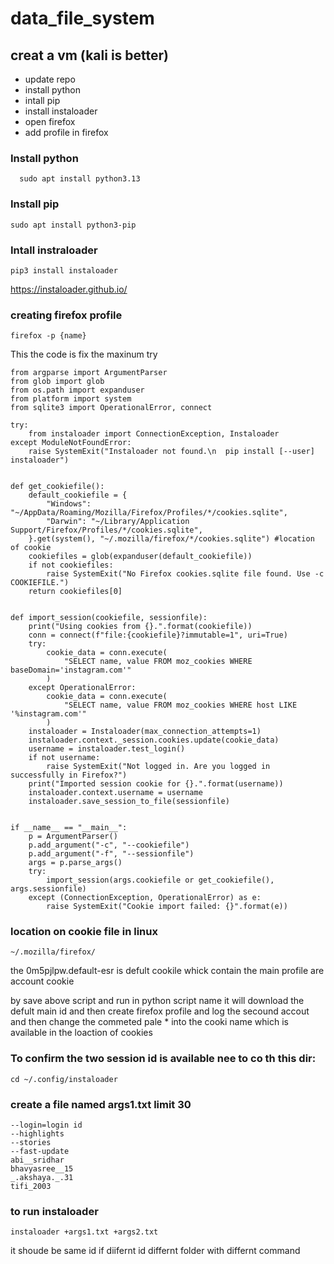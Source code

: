 # data_file_system


## creat a vm (kali is better)
  * update repo
  * install python
  * intall pip
  * install instaloader
  * open firefox
  * add profile in firefox


### Install python
  ```
    sudo apt install python3.13
  ```

### Install pip
```
sudo apt install python3-pip
```

### Intall instraloader 
```
pip3 install instaloader
```

https://instaloader.github.io/

### creating firefox profile
```
firefox -p {name}
```

This the code is fix the maxinum try
```
from argparse import ArgumentParser
from glob import glob
from os.path import expanduser
from platform import system
from sqlite3 import OperationalError, connect

try:
    from instaloader import ConnectionException, Instaloader
except ModuleNotFoundError:
    raise SystemExit("Instaloader not found.\n  pip install [--user] instaloader")


def get_cookiefile():
    default_cookiefile = {
        "Windows": "~/AppData/Roaming/Mozilla/Firefox/Profiles/*/cookies.sqlite",
        "Darwin": "~/Library/Application Support/Firefox/Profiles/*/cookies.sqlite",
    }.get(system(), "~/.mozilla/firefox/*/cookies.sqlite") #location of cookie
    cookiefiles = glob(expanduser(default_cookiefile))
    if not cookiefiles:
        raise SystemExit("No Firefox cookies.sqlite file found. Use -c COOKIEFILE.")
    return cookiefiles[0]


def import_session(cookiefile, sessionfile):
    print("Using cookies from {}.".format(cookiefile))
    conn = connect(f"file:{cookiefile}?immutable=1", uri=True)
    try:
        cookie_data = conn.execute(
            "SELECT name, value FROM moz_cookies WHERE baseDomain='instagram.com'"
        )
    except OperationalError:
        cookie_data = conn.execute(
            "SELECT name, value FROM moz_cookies WHERE host LIKE '%instagram.com'"
        )
    instaloader = Instaloader(max_connection_attempts=1)
    instaloader.context._session.cookies.update(cookie_data)
    username = instaloader.test_login()
    if not username:
        raise SystemExit("Not logged in. Are you logged in successfully in Firefox?")
    print("Imported session cookie for {}.".format(username))
    instaloader.context.username = username
    instaloader.save_session_to_file(sessionfile)


if __name__ == "__main__":
    p = ArgumentParser()
    p.add_argument("-c", "--cookiefile")
    p.add_argument("-f", "--sessionfile")
    args = p.parse_args()
    try:
        import_session(args.cookiefile or get_cookiefile(), args.sessionfile)
    except (ConnectionException, OperationalError) as e:
        raise SystemExit("Cookie import failed: {}".format(e))
```
### location on cookie file in linux
```
~/.mozilla/firefox/
```
the 0m5pjlpw.default-esr is defult cookile whick contain the main profile are account cookie

by save above script and run in python script name it will download the defult main id and then 
create firefox profile and log the secound accout and then change the commeted pale * into the cooki name which is available in the loaction of cookies  

### To confirm the two session id is available nee to co th this dir:
```
cd ~/.config/instaloader 
```

### create a file named args1.txt limit 30
```
--login=login id
--highlights
--stories
--fast-update
abi__sridhar
bhavyasree__15
_.akshaya._.31
tifi_2003
``` 

### to run instaloader
```
instaloader +args1.txt +args2.txt
```
it shoude be same id if diifernt id differnt folder with differnt command 


